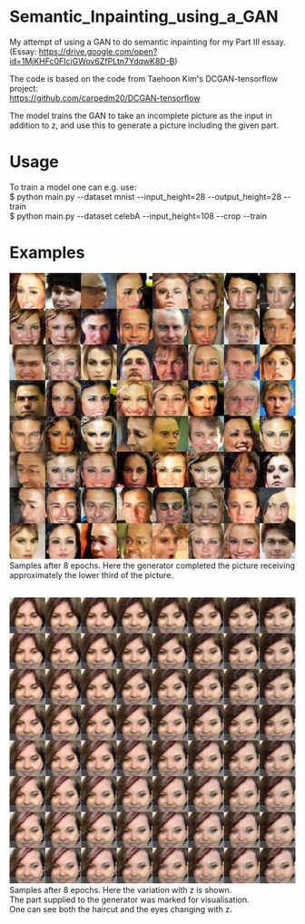 # Semantic_Inpainting_using_a_GAN
My attempt of using a GAN to do semantic inpainting for my Part III essay.<br />
(Essay: https://drive.google.com/open?id=1MjKHFc0FIciGWov6ZfPLtn7YdqwK8D-B)

The code is based on the code from Taehoon Kim's DCGAN-tensorflow project:<br />
https://github.com/carpedm20/DCGAN-tensorflow

The model trains the GAN to take an incomplete picture as the input in addition to z,
and use this to generate a picture including the given part.<br />

# Usage

To train a model one can e.g. use:<br />
$ python main.py --dataset mnist --input_height=28 --output_height=28 --train <br />
$ python main.py --dataset celebA --input_height=108 --crop --train

# Examples

![Example1](/good_samples/celebA_8e_merge.png) <br />
Samples after 8 epochs. Here the generator completed the picture receiving approximately the lower third of the picture. <br /> <br />

![Example2](/good_samples/celebA_8e_diffz_z_dim=4000_--img_height=12.png) <br />
Samples after 8 epochs. Here the variation with z is shown. <br />
The part supplied to the generator was marked for visualisation. <br />
One can see both the haircut and the eyes changing with z. <br /> <br />

